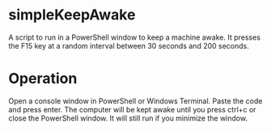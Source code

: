 # simpleKeepAwake
A script to run in a PowerShell window to keep a machine awake. It presses the F15 key at a random interval between 30 seconds and 200 seconds.

# Operation
Open a console window in PowerShell or Windows Terminal. Paste the code and press enter. The computer will be kept awake until you press ctrl+c or close the PowerShell window. It will still run if you minimize the window.

